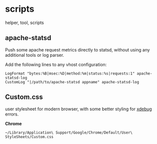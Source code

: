 scripts
=======

helper, tool, scripts

apache-statsd
-------------
Push some apache request metrics directly to statsd, without using any additional tools or log parser.

Add the following lines to any vhost configuration:
```
LogFormat "bytes:%B|msec:%D|method:%m|status:%s|requests:1" apache-statsd-log
CustomLog "|/path/to/apache-statsd appname" apache-statsd-log
```

Custom.css
----------
user stylesheet for modern browser, with some better styling for [xdebug](https://github.com/xdebug/xdebug) errors.

**Chrome**
```
~/Library/Application\ Support/Google/Chrome/Default/User\ StyleSheets/Custom.css
```
